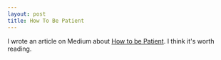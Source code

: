 ```yaml
---
layout: post
title: How To Be Patient
---
```

I wrote an article on Medium about [How to be Patient](https://medium.com/@chadfowler/how-to-be-patient-c882946bce72#.7hrmpncno).  I think it's worth reading.
